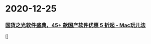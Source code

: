 
# 2020-12-25

### [国货之光软件盛典，45+ 款国产软件优惠 5 折起 - Mac玩儿法](https://www.waerfa.com/45-chinese-mac-apps-on-sale)

[]